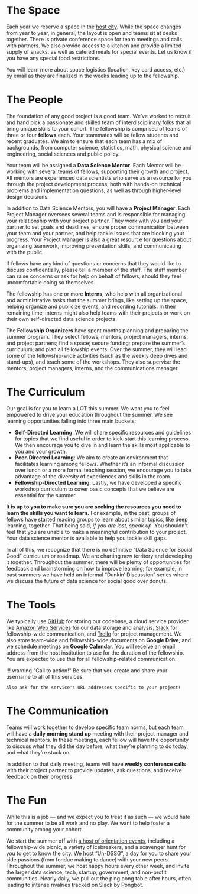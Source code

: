 # The Space

Each year we reserve a space in the [host city](../../host-cities.md). While
the space changes from year to year, in general, the layout is open and teams sit at desks
together. There is private conference space for team meetings and
calls with partners. We also provide access to a
kitchen and provide a limited supply of snacks, as well as catered meals for special events. 
Let us know if you have any special food restrictions.

You will learn more about space logistics (location, key card access,
etc.) by email as they are finalized in the weeks leading up to the
fellowship.

# The People

The foundation of any good project is a good team. We’ve worked to
recruit and hand pick a passionate and skilled team of
interdisciplinary folks that all bring unique skills to your
cohort. The fellowship is comprised of teams of three or four
**fellows** each. Your teammates will be fellow students and
recent graduates. We aim to ensure that each team has a mix of
backgrounds, from computer science, statistics, math, physical science
and engineering, social sciences and public policy.

Your team will be assigned a **Data Science Mentor**. Each
Mentor will be working with several teams of fellows, supporting their
growth and project. All mentors are experienced data scientists who
serve as a resource for you through the project development process,
both with hands-on technical problems and implementation questions, as
well as through higher-level design decisions.

In addition to Data Science Mentors, you will have a **Project
Manager**. Each Project Manager oversees several teams and is
responsible for managing your relationship with your project
partner. They work with you and your partner to set goals and
deadlines, ensure proper communication between your team and your
partner, and help tackle issues that are blocking your progress. Your
Project Manager is also a great resource for questions about
organizing teamwork, improving presentation skills, and communicating
with the public.

If fellows have any kind of questions or concerns that they would like
to discuss confidentially, please tell a member of the staff. The staff member can 
raise concerns or ask for help on behalf of fellows, should they feel
uncomfortable doing so themselves.

The fellowship has one or more **Interns**, who help with all
organizational and administrative tasks that the summer brings, like
setting up the space, helping organize and publicize events, and
recording tutorials. In their remaining time, interns might also help
teams with their projects or work on their own self-directed data
science projects.

The **Fellowship Organizers** have spent months planning and preparing
the summer program. They select fellows, mentors, project managers,
interns, and project partners; find a space; secure funding; prepare
the summer’s curriculum; and plan all fellowship events. Over the
summer, they will lead some of the fellowship-wide activities (such as
the weekly deep dives and stand-ups), and teach some of the
workshops. They also supervise the mentors, project managers, interns,
and the communications manager.


# The Curriculum

Our goal is for you to learn a LOT this summer. We want you to feel
empowered to drive your education throughout the summer. We see
learning opportunities falling into three main buckets:

* **Self-Directed Learning**: We will share specific resources and
  guidelines for topics that we find useful in order to kick-start
  this learning process. We then encourage you to dive in and learn
  the skills most applicable to you and your growth.
* **Peer-Directed Learning**: We aim to create an environment that
  facilitates learning among fellows. Whether it’s an informal
  discussion over lunch or a more formal teaching session, we
  encourage you to take advantage of the diversity of experiences and
  skills in the room.
* **Fellowship-Directed Learning**: Lastly, we have developed a
  specific workshop curriculum to cover basic concepts that we believe
  are essential for the summer.

**It is up to you to make sure you are seeking the resources you need
to learn the skills you want to learn.** For example, in the past,
groups of fellows have started reading groups to learn about similar
topics, like deep learning, together. That being said, *if you are
lost, speak up.* You shouldn't feel that you are unable to make a
meaningful contribution to your project. Your data science mentor is
available to help you tackle skill gaps.

In all of this, we recognize that there is no definitive “Data Science
for Social Good” curriculum or roadmap. We are charting new territory
and developing it together. Throughout the summer, there will be
plenty of opportunities for feedback and brainstorming on how to
improve learning; for example, in past summers we have held an
informal “Dunkin’ Discussion” series where we discuss the future of
data science for social good over donuts.

# The Tools

We typically use [GitHub](https://github.com/dssg) for storing our
codebase, a cloud service provider like [Amazon Web Services](https://aws.com)
for our data storage and analysis, [Slack](https://slack.com) for fellowship-wide
communication, and [Trello](https://trello.com) for project management. We also store
team-wide and fellowship-wide documents on **Google Drive**, and we
schedule meetings on **Google Calendar**. You will receive an email
address from the host institution to use for the duration of the fellowship. You
are expected to use this for all fellowship-related communication.

!!! warning "Call to action!"
    Be sure that you create and share your username to all of this
    services.

    Also ask for the service's URL addresses specific to your project!


# The Communication

Teams will work together to develop specific team norms, but each team
will have a **daily morning stand up** meeting with their project manager
and technical mentors. In these meetings, each fellow will have the
opportunity to discuss what they did the day before, what they’re
planning to do today, and what they’re stuck on.

In addition to that daily meeting, teams will have **weekly conference
calls** with their project partner to provide updates, ask questions,
and receive feedback on their progress.

# The Fun

While this is a job — and we expect you to treat it as such — we would
hate for the summer to be all work and no play. We want to help foster
a community among your cohort.

We start the summer off with [a host of orientation
events](https://dssg.uchicago.edu/2016/08/18/the-real-world-dssg/),
including a fellowship-wide picnic, a variety of icebreakers, and a
scavenger hunt for you to get to know the city. We host “Un-DSSG”, a
day for you to share your side passions (from fondue making to dance)
with your new peers. Throughout the summer, we host happy hours every
other week, and invite the larger data science, tech, startup,
government, and non-profit communities. Nearly daily, we pull out the
ping pong table after hours, often leading to intense rivalries
tracked on Slack by Pongbot.
